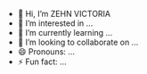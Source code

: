- 👋 Hi, I’m ZEHN VICTORIA 
- 👀 I’m interested in ...
- 🌱 I’m currently learning ...
- 💞️ I’m looking to collaborate on ...
- 😄 Pronouns: ...
- ⚡ Fun fact: ...

<!---
Anomalys192/Anomalys192 is a ✨ sucks ✨ repository because its `README.md` (this file) appears on your GitHub profile.
You can click the Preview link to take a look at your changes.
--->
